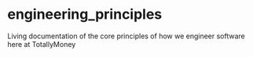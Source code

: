 # engineering_principles
Living documentation of the core principles of how we engineer software here at TotallyMoney

